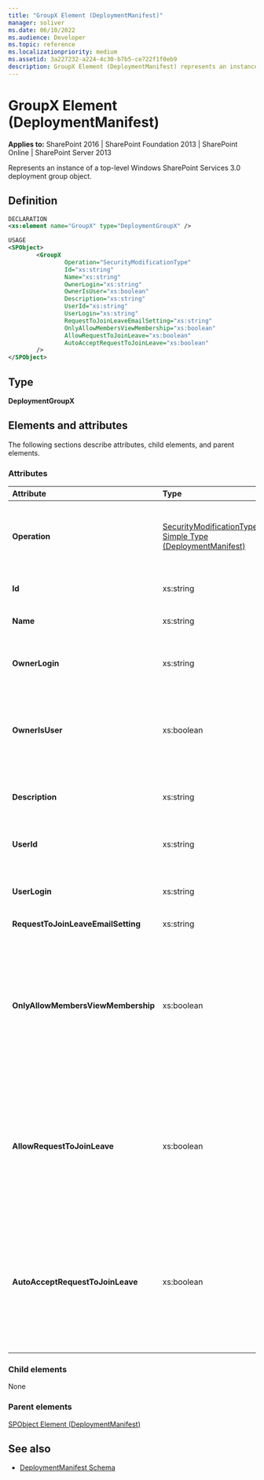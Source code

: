 ```yaml
---
title: "GroupX Element (DeploymentManifest)"
manager: soliver
ms.date: 06/10/2022
ms.audience: Developer
ms.topic: reference
ms.localizationpriority: medium
ms.assetid: 3a227232-a224-4c30-b7b5-ce722f1f0eb9
description: GroupX Element (DeploymentManifest) represents an instance of a top-level Windows SharePoint Services 3.0 deployment group object.
---
```


# GroupX Element (DeploymentManifest)

**Applies to:** SharePoint 2016 | SharePoint Foundation 2013 | SharePoint Online | SharePoint Server 2013

Represents an instance of a top-level Windows SharePoint Services 3.0 deployment group object.

## Definition

```XML
DECLARATION
<xs:element name="GroupX" type="DeploymentGroupX" />

USAGE
<SPObject>
        <GroupX
                Operation="SecurityModificationType"
                Id="xs:string"
                Name="xs:string"
                OwnerLogin="xs:string"
                OwnerIsUser="xs:boolean"
                Description="xs:string"
                UserId="xs:string"
                UserLogin="xs:string"
                RequestToJoinLeaveEmailSetting="xs:string"
                OnlyAllowMembersViewMembership="xs:boolean"
                AllowRequestToJoinLeave="xs:boolean"
                AutoAcceptRequestToJoinLeave="xs:boolean"
        />
</SPObject>

```

## Type

**DeploymentGroupX**

## Elements and attributes

The following sections describe attributes, child elements, and parent elements.

### Attributes

|**Attribute**|**Type**|**Description**|
|:-----|:-----|:-----|
|**Operation** <br/> |[SecurityModificationType Simple Type (DeploymentManifest)](securitymodificationtype-simple-type-deploymentmanifest.md) <br/> |Required. The security modification operation associated with the group.  <br/> |
|**Id** <br/> |xs:string  <br/> |Required. Identifier of the group.  <br/> |
|**Name** <br/> |xs:string  <br/> |Required. Name of the group.  <br/> |
|**OwnerLogin** <br/> |xs:string  <br/> |Optional. Login information for the group owner.  <br/> |
|**OwnerIsUser** <br/> |xs:boolean  <br/> |Optional. Specifies whether the owner is the current user; **true** if the owner is the user.  <br/> |
|**Description** <br/> |xs:string  <br/> |Optional. Description of the deployment group.  <br/> |
|**UserId** <br/> |xs:string  <br/> |Optional. Identifier of the current user.  <br/> |
|**UserLogin** <br/> |xs:string  <br/> |Optional. Login information for the current user.  <br/> |
|**RequestToJoinLeaveEmailSetting** <br/> |xs:string  <br/> |Optional.  <br/> |
|**OnlyAllowMembersViewMembership** <br/> |xs:boolean  <br/> |Optional. Specifies whether only group members can view the list of deployment group members; **true** if only group members can view the list.  <br/> |
|**AllowRequestToJoinLeave** <br/> |xs:boolean  <br/> |Optional. Specifies whether users can request to join or leave the deployment group; **true** if users can request to join or leave the group..  <br/> |
|**AutoAcceptRequestToJoinLeave** <br/> |xs:boolean  <br/> |Optional. Specifies whether requests to join or leave the deployment group are automatically accepted; **true** if requests are automatically accepted.  <br/> |

### Child elements

None

### Parent elements

[SPObject Element (DeploymentManifest)](spobject-element-deploymentmanifest.md)

## See also

- [DeploymentManifest Schema](deploymentmanifest-schema.md)
